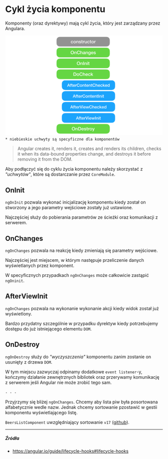 # Cykl życia komponentu

Komponenty (oraz dyrektywy) mają cykl życia, który jest zarządzany przez Angulara. 


![](/assets/lifecycle2.png)
`* niebieskie uchwyty są specyficzne dla komponentów`

> Angular creates it, renders it, creates and renders its children, checks it when its data-bound properties change, and destroys it before removing it from the DOM.

Aby podłączyć się do cyklu życia komponentu należy skorzystać z _"uchwytów"_, które są dostarczanie przez `CoreModule`. 

## OnInit

`ngOnInit` pozwala wykonać inicjalizację komponentu kiedy został on stworzony a jego parametry wejściowe zostały już ustawione. 

Najczęściej służy do pobierania parametrów ze ścieżki oraz komunikacji z serwerem.

## OnChanges

`ngOnChanges` pozwala na reakcję kiedy zmieniają się parametry wejściowe. 

Najczęściej jest miejscem, w którym następuje przeliczenie danych wyświetlanych przez komponent.

W specyficznych przypadkach `ngOnChanges` może całkowicie zastąpić `ngOninit`.

## AfterViewInit

`ngOnChanges` pozwala na wykonanie wykonanie akcji kiedy widok został już wyświetlony.

Bardzo przydatny szczególnie w przypadku dyrektyw kiedy potrzebujemy dostępu do już istniejącego elementu `DOM`.

## OnDestroy

`ngOnDestroy` służy do _"wyczyszczenia"_ komponentu zanim zostanie on usunięty z drzewa `DOM`. 

W tym miejscu zazwyczaj odpinamy dodatkowe `event listener`-y, kończymy działanie zewnętrznych bibliotek oraz przerywamy komunikację z serwerem jeśli Angular nie może zrobić tego sam. 

`- - -`

Przyjrzymy się bliżej `ngOnChanges`. Chcemy aby lista piw była posortowana alfabetycznie wedle nazw. Jednak chcemy sortowanie pzostawić w gestii komponentu wyświetlającego listę. 

`BeersListComponent` uwzględniający sortowanie `v17` ([github](https://github.com/mmotel/ng-beers-app/tree/v17/src/app/shared/beers-list)).

---

##### Źródła

* https://angular.io/guide/lifecycle-hooks#lifecycle-hooks